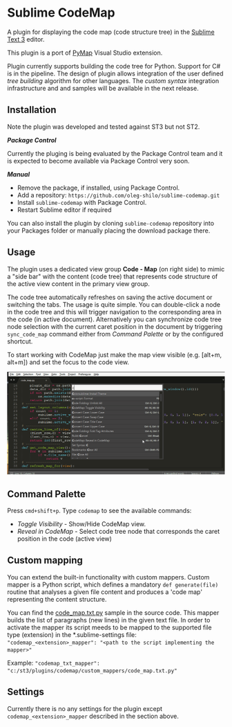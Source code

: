 # Sublime CodeMap

A plugin for displaying the code map (code structure tree) in the [Sublime Text 3](http://sublimetext.com "Sublime Text") editor.

This plugin is a port of [PyMap](https://marketplace.visualstudio.com/items?itemName=OlegShilo.PyMap) Visual Studio extension. 

Plugin currently supports building the code tree for Python. Support for C# is in the pipeline. The design of plugin allows integration of the user defined _tree building_ algorithm for other languages. The _custom syntax_ integration infrastructure and and samples will  be available in the next release. 

## Installation

Note the plugin was developed and tested against ST3 but not ST2.

*__Package Control__*

Currently the pluging is being evaluated by the Package Control team and it is expected to become available  via Package Control very soon. 

*__Manual__*

* Remove the package, if installed, using Package Control.
* Add a repository: `https://github.com/oleg-shilo/sublime-codemap.git`
* Install `sublime-codemap` with Package Control. 
* Restart Sublime editor if required

You can also install the plugin by cloning `sublime-codemap` repository into your Packages folder or manually placing the download package there.

## Usage
The plugin uses a dedicated view group __Code - Map__ (on right side) to mimic a "side bar" with the content (code tree) that represents code structure of the active view content in the primary view group. 

The code tree automatically refreshes on saving the active document or switching the tabs. The usage is quite simple. You can double-click a node in the code tree and this will trigger navigation to the corresponding area in the code (in active document). Alternatively you can synchronize code tree node selection with the current caret position in the document by triggering `sync_code_map` command either from _Command Palette_ or by the configured shortcut.

To start working with CodeMap just make the map view visible (e.g. [alt+m, alt+m]) and set the focus to the code view.

![](images/image1.gif)

## Command Palette

Press `cmd+shift+p`. Type `codemap` to see the available commands:

* *Toggle Visibility* - Show/Hide CodeMap view.
* *Reveal in CodeMap* - Select code tree node that corresponds the caret position in the code (active view)

## Custom mapping

You can extend the built-in functionality with custom mappers. Custom mapper is a Python script, which defines a mandatory `def generate(file)` routine that analyses a given file content and produces a 'code map' representing the content structure. 

You can find the [code_map.txt.py](custom_mappers/code_map.txt.py) sample in the source code. This mapper builds the list of paragraphs (new lines) in the given text file.
In order to activate the mapper its script meeds to be mapped to the supported file type (extension) in the *.sublime-settings file:
`"codemap_<extension>_mapper": "<path to the script implementing the mapper>"`

  Example: `"codemap_txt_mapper": "c:/st3/plugins/codemap/custom_mappers/code_map.txt.py"`
   

## Settings
Currently there is no any settings for the plugin except `codemap_<extension>_mapper` described in the section above.
